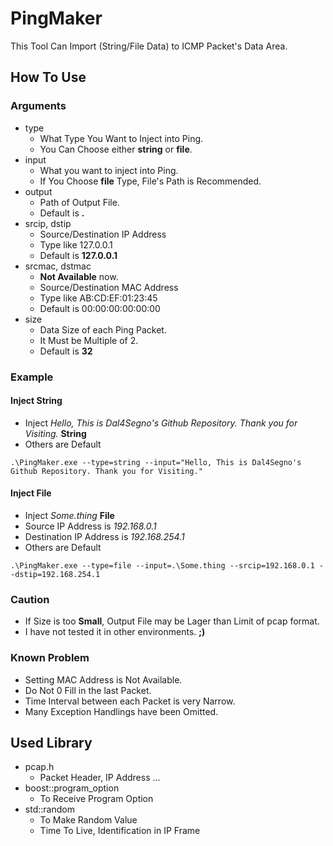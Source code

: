 # PingMaker

This Tool Can Import (String/File Data) to ICMP Packet's Data Area.

## How To Use

### Arguments

 - type
    - What Type You Want to Inject into Ping.
    - You Can Choose either **string** or **file**.
 - input
    - What you want to inject into Ping.
    - If You Choose **file** Type, File's Path is Recommended.
 - output
    - Path of Output File.
    - Default is **.**
 - srcip, dstip
    - Source/Destination IP Address
    - Type like 127.0.0.1
    - Default is **127.0.0.1**
 - srcmac, dstmac
    - **Not Available** now.
    - Source/Destination MAC Address
    - Type like AB:CD:EF:01:23:45
    - Default is 00:00:00:00:00:00
 - size
    - Data Size of each Ping Packet.
    - It Must be Multiple of 2.
    - Default is **32**

### Example

#### Inject String

 - Inject *Hello, This is Dal4Segno's Github Repository. Thank you for Visiting.* **String**
 - Others are Default
```
.\PingMaker.exe --type=string --input="Hello, This is Dal4Segno's Github Repository. Thank you for Visiting."
```

#### Inject File

 - Inject *Some.thing* **File**
 - Source IP Address is *192.168.0.1*
 - Destination IP Address is *192.168.254.1*
 - Others are Default
```
.\PingMaker.exe --type=file --input=.\Some.thing --srcip=192.168.0.1 --dstip=192.168.254.1
```

### Caution 

 - If Size is too **Small**, Output File may be Lager than Limit of pcap format.
 - I have not tested it in other environments. **;)**

### Known Problem

 - Setting MAC Address is Not Available.
 - Do Not 0 Fill in the last Packet.
 - Time Interval between each Packet is very Narrow.
 - Many Exception Handlings have been Omitted.

## Used Library

- pcap.h
    - Packet Header, IP Address ...
- boost::program_option
    - To Receive Program Option
- std::random
    - To Make Random Value
    - Time To Live, Identification in IP Frame